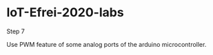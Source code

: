 # IoT-Efrei-2020-labs
Step 7

Use PWM feature of some analog ports of the arduino microcontroller.


